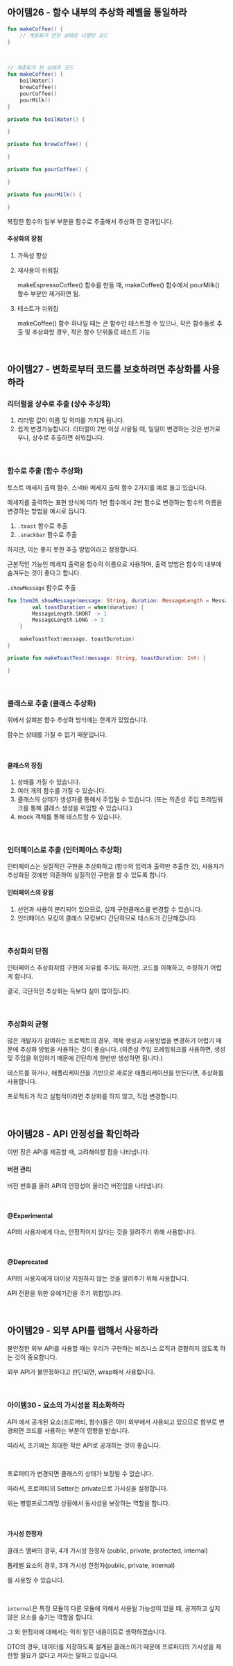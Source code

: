 ## 아이템26 - 함수 내부의 추상화 레벨을 통일하라

```kotlin
fun makeCoffee() {
	// 계층화가 안된 상태로 나열된 코드
}
```

<br>

```kotlin
// 계층화가 된 상태의 코드
fun makeCoffee() {
	boilWater()
	brewCoffee()
	pourCoffee()
	pourMilk()
}

private fun boilWater() {

}

private fun brewCoffee() {

}

private fun pourCoffee() {

}

private fun pourMilk() {

}
```

복잡한 함수의 일부 부분을 함수로 추출해서 추상화 한 결과입니다.

#### 추상화의 장점

1. 가독성 향상

2. 재사용이 쉬워짐

   makeEspressoCoffee() 함수를 만들 때, makeCoffee() 함수에서 pourMilk() 함수 부분만 제거하면 됨.

3. 테스트가 쉬워짐

   makeCoffee() 함수 하나일 때는 큰 함수만 테스트할 수 있으나, 작은 함수들로 추출 및 추상화할 경우, 작은 함수 단위들로 테스트 가능

<br>

## 아이템27 - 변화로부터 코드를 보호하려면 추상화를 사용하라

### 리터럴을 상수로 추출 (상수 추상화)

1. 리터럴 값이 이름 및 의미를 가지게 됩니다.
2. 쉽게 변경가능합니다. 리터럴이 2번 이상 사용될 때, 일일이 변경하는 것은 번거로우나, 상수로 추출하면 쉬워집니다.

<br>

### 함수로 추출 (함수 추상화)

토스트 메세지 출력 함수, 스낵바 메세지 출력 함수 2가지를 예로 들고 있습니다.

메세지를 출력하는 표현 방식에 따라 1번 함수에서 2번 함수로 변경하는 함수의 이름을 변경하는 방법을 예시로 듭니다.

1. `.toast` 함수로 추출
2. `.snackbar` 함수로 추출

하지만, 이는 좋지 못한 추출 방법이라고 정정합니다.

근본적인 기능인 메세지 출력을 함수의 이름으로 사용하며, 출력 방법은 함수의 내부에 숨겨두는 것이 좋다고 합니다.

`.showMessage` 함수로 추출

```kotlin
fun Item26.showMessage(message: String, duration: MessageLength = MessageLength.LONG) {
        val toastDuration = when(duration) {
        MessageLength.SHORT -> 1
        MessageLength.LONG -> 3
	}

	makeToastText(message, toastDuration)
}

private fun makeToastText(message: String, toastDuration: Int) {

}
```

<br>

### 클래스로 추출 (클래스 추상화)

위에서 살펴본 함수 추상화 방식에는 한계가 있었습니다.

함수는 상태를 가질 수 없기 때문입니다.

<br>

#### 클래스의 장점

1. 상태를 가질 수 있습니다.
2. 여러 개의 함수를 가질 수 있습니다.
3. 클래스의 상태가 생성자를 통해서 주입될 수 있습니다. (또는 의존성 주입 프레임워크를 통해 클래스 생성을 위임할 수 있습니다.)
4. mock 객체를 통해 테스트할 수 있습니다.

<br>

### 인터페이스로 추출 (인터페이스 추상화)

인터페이스는 실질적인 구현을 추상화하고 (함수의 입력과 출력만 추출한 것), 사용자가 추상화된 것에만 의존하여 실질적인 구현을 할 수 있도록 합니다.

#### 인터페이스의 장점

1. 선언과 사용이 분리되어 있으므로, 실제 구현클래스를 변경할 수 있습니다.
2. 인터페이스 모킹이 클래스 모킹보다 간단하므로 테스트가 간단해집니다.

<br>

### 추상화의 단점

인터페이스 추상화처럼 구현에 자유를 주기도 하지만, 코드를 이해하고, 수정하기 어렵게 합니다.

결국, 극단적인 추상화는 득보다 실이 많아집니다.

<br>

### 추상화의 균형

많은 개발자가 참여하는 프로젝트의 경우, 객체 생성과 사용방법을 변경하기 어렵기 때문에 추상화 방법을 사용하는 것이 좋습니다. (의존성 주입 프레임워크를 사용하면, 생성 및 주입을 위임하기 때문에 간단하게 한번만 생성하면 됩니다.)

테스트를 하거나, 애플리케이션을 기반으로 새로운 애플리케이션을 만든다면, 추상화를 사용합니다.

프로젝트가 작고 실험적이라면 추상화를 하지 않고, 직접 변경합니다.

<br>

## 아이템28 - API 안정성을 확인하라

이번 장은 API를 제공할 때, 고려해야할 점을 나타냅니다.

#### 버전 관리

버전 번호를 올려 API의 안정성이 올라간 버전임을 나타냅니다.

<br>

#### @Experimental

API의 사용자에게 다소, 안정적이지 않다는 것을 알려주기 위해 사용합니다.

<br>

#### @Deprecated

API의 사용자에게 더이상 지원하지 않는 것을 알려주기 위해 사용합니다.

API 전환을 위한 유예기간을 주기 위함입니다.

<br>

## 아이템29 - 외부 API를 랩해서 사용하라

불안정한 외부 API를 사용할 때는 우리가 구현하는 비즈니스 로직과 결합하지 않도록 하는 것이 중요합니다.

외부 API가 불안정하다고 판단되면, wrap해서 사용합니다.

<br>

### 아이템30 - 요소의 가시성을 최소화하라

API 에서 공개된 요소(프로퍼티, 함수)들은 이미 외부에서 사용되고 있으므로 함부로 변경되면 코드를 사용하는 부분이 영향을 받습니다.

따라서, 초기에는 최대한 작은 API로 공개하는 것이 좋습니다.

<br>

프로퍼티가 변경되면 클래스의 상태가 보장될 수 없습니다.

따라서, 프로퍼티의 Setter는 private으로 가시성을 설정합니다.

위는 병렬프로그래밍 상황에서 동시성을 보장하는 역할을 합니다.

<br>

#### 가시성 한정자

클래스 멤버의 경우, 4개 가시성 한정자 (public, private, protected, internal)

톱레벨 요소의 경우, 3개 가시성 한정자(public, private, internal)

를 사용할 수 있습니다.

<br>

`internal`은 특정 모듈이 다른 모듈에 의해서 사용될 가능성이 있을 때, 공개하고 싶지 않은 요소를 숨기는 역할을 합니다.

그 외 한정자에 대해서는 익히 알던 내용이므로 생략하겠습니다.

DTO의 경우, 데이터를 저장하도록 설계된 클래스이기 때문에 프로퍼티의 가시성을 제한할 필요가 없다고 저자는 말하고 있습니다.